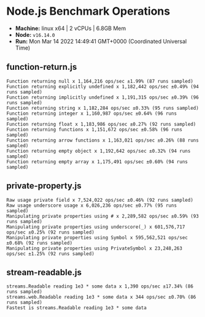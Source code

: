 # Node.js Benchmark Operations

* __Machine:__ linux x64 | 2 vCPUs | 6.8GB Mem
* __Node:__ `v16.14.0`
* __Run:__ Mon Mar 14 2022 14:49:41 GMT+0000 (Coordinated Universal Time)

## function-return.js
```
Function returning null x 1,164,216 ops/sec ±1.99% (87 runs sampled)
Function returning explicitly undefined x 1,182,442 ops/sec ±0.49% (94 runs sampled)
Function returning implicitly undefined x 1,191,315 ops/sec ±0.39% (96 runs sampled)
Function returning string x 1,182,284 ops/sec ±0.33% (95 runs sampled)
Function returning integer x 1,160,987 ops/sec ±0.64% (96 runs sampled)
Function returning float x 1,183,986 ops/sec ±0.27% (92 runs sampled)
Function returning functions x 1,151,672 ops/sec ±0.58% (96 runs sampled)
Function returning arrow functions x 1,163,021 ops/sec ±0.26% (88 runs sampled)
Function returning empty object x 1,192,642 ops/sec ±0.32% (94 runs sampled)
Function returning empty array x 1,175,491 ops/sec ±0.60% (94 runs sampled)
```
## private-property.js
```
Raw usage private field x 7,524,022 ops/sec ±0.46% (92 runs sampled)
Raw usage underscore usage x 6,026,236 ops/sec ±0.77% (95 runs sampled)
Manipulating private properties using # x 2,289,582 ops/sec ±0.59% (93 runs sampled)
Manipulating private properties using underscore(_) x 601,576,717 ops/sec ±0.25% (92 runs sampled)
Manipulating private properties using Symbol x 595,562,521 ops/sec ±0.68% (92 runs sampled)
Manipulating private properties using PrivateSymbol x 23,248,263 ops/sec ±1.25% (92 runs sampled)
```
## stream-readable.js
```
streams.Readable reading 1e3 * some data x 1,390 ops/sec ±17.34% (86 runs sampled)
streams.web.Readable reading 1e3 * some data x 344 ops/sec ±0.70% (86 runs sampled)
Fastest is streams.Readable reading 1e3 * some data
```
